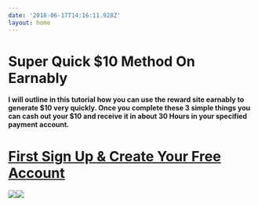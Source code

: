 ```yaml
---
date: '2018-06-17T14:16:11.928Z'
layout: home
---
```

# <a id="_wcbyik9p97p8"></a>Super Quick $10 Method On Earnably

**I will outline in this tutorial how you can use the reward site earnably to generate $10 very quickly. Once you complete these 3 simple things you can cash out your $10 and receive it in about 30 Hours in your specified payment account.**

# <a id="_snfu3g7bac29"></a>[First Sign Up & Create Your Free Account](https://earnably.com/i/LucyGotLocks)

[**![](../../../../images/img-9977af3e-9dfa-4863-9584-ae0c16b99a64.jpg)**](https://earnably.com/i/LucyGotLocks)[**![](../../../../images/img-4758002c-0d9e-46b3-924c-8412a8dbd6f2.png)**](https://earnably.com/i/LucyGotLocks)